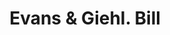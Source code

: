 ---
doi: 10.7916/D8XP8H3W
date_other: '1890'
date_other_textual: 1890-1899
form: printed ephemera
genre:
- Invoices
name:
- Evans & Giehl
object_in_context_url: https://biggert.cul.columbia.edu/items/view/ave_biggert_01678
subject_hierarchical_geographic:
- Rome, New York, United States
subject_name:
- Evans & Giehl
title: Evans & Giehl. Bill
sort_title: Evans & Giehl. Bill
call_number: ave_biggert_01678
coordinates:
- 43.21944444444445,-75.46333333333334
pid: ave_biggert_01678
identifiers: ave_biggert_01678
permalink: /biggert/ave_biggert_01678/
layout: iiif-image-page
---